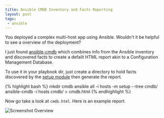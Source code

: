```yaml
---
title: Ansible CMDB Inventory and Facts Reporting
layout: post
tags:
 - ansible
---
```


You deployed a complex multi-host app using Ansible. Wouldn't it be helpful to see a overview of the deployment?

I just found [ansible-cmdb](https://github.com/fboender/ansible-cmdb) which combines info from the Ansible inventory and discovered facts to create a defailt HTML report akin to a Configuration Management Database.

To use it in your playbook dir, just create a directory to hold facts discovered by the [setup module](http://docs.ansible.com/ansible/setup_module.html) then generate the report.

{% highlight bash %}
mkdir cmdb
ansible all -i hosts -m setup --tree cmdb/
ansible-cmdb -i hosts cmdb/ > cmdb.html
{% endhighlight %}

Now go take a look at `cmdb.html`. Here is an example report.

![Screenshot Overview](https://raw.githubusercontent.com/fboender/ansible-cmdb/master/contrib/screenshot-overview.png)
